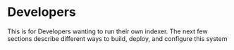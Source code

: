 # Developers

This is for Developers wanting to run their own indexer.  The next few sections describe different ways to build, deploy, and configure this system